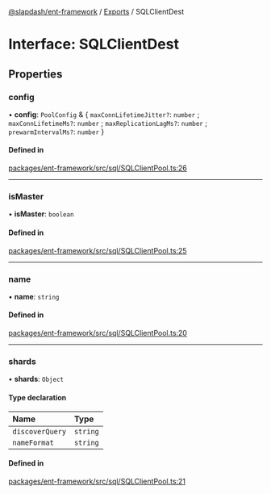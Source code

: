 [@slapdash/ent-framework](../README.md) / [Exports](../modules.md) / SQLClientDest

# Interface: SQLClientDest

## Properties

### config

• **config**: `PoolConfig` & { `maxConnLifetimeJitter?`: `number` ; `maxConnLifetimeMs?`: `number` ; `maxReplicationLagMs?`: `number` ; `prewarmIntervalMs?`: `number`  }

#### Defined in

[packages/ent-framework/src/sql/SQLClientPool.ts:26](https://github.com/time-loop/slapdash/blob/master/packages/ent-framework/src/sql/SQLClientPool.ts#L26)

___

### isMaster

• **isMaster**: `boolean`

#### Defined in

[packages/ent-framework/src/sql/SQLClientPool.ts:25](https://github.com/time-loop/slapdash/blob/master/packages/ent-framework/src/sql/SQLClientPool.ts#L25)

___

### name

• **name**: `string`

#### Defined in

[packages/ent-framework/src/sql/SQLClientPool.ts:20](https://github.com/time-loop/slapdash/blob/master/packages/ent-framework/src/sql/SQLClientPool.ts#L20)

___

### shards

• **shards**: `Object`

#### Type declaration

| Name | Type |
| :------ | :------ |
| `discoverQuery` | `string` |
| `nameFormat` | `string` |

#### Defined in

[packages/ent-framework/src/sql/SQLClientPool.ts:21](https://github.com/time-loop/slapdash/blob/master/packages/ent-framework/src/sql/SQLClientPool.ts#L21)
